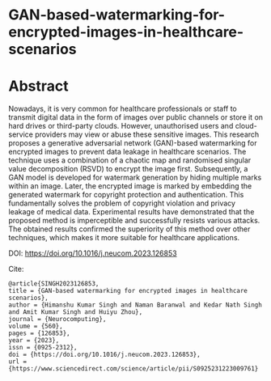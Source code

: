 # GAN-based-watermarking-for-encrypted-images-in-healthcare-scenarios

# Abstract
Nowadays, it is very common for healthcare professionals or staff to transmit digital data in the form of images over public channels or store it on hard drives or third-party clouds. However, unauthorised users and cloud-service providers may view or abuse these sensitive images. This research proposes a generative adversarial network (GAN)-based watermarking for encrypted images to prevent data leakage in healthcare scenarios. The technique uses a combination of a chaotic map and randomised singular value decomposition (RSVD) to encrypt the image first. Subsequently, a GAN model is developed for watermark generation by hiding multiple marks within an image. Later, the encrypted image is marked by embedding the generated watermark for copyright protection and authentication. This fundamentally solves the problem of copyright violation and privacy leakage of medical data. Experimental results have demonstrated that the proposed method is imperceptible and successfully resists various attacks. The obtained results confirmed the superiority of this method over other techniques, which makes it more suitable for healthcare applications.

DOI: https://doi.org/10.1016/j.neucom.2023.126853

Cite:
```
@article{SINGH2023126853,
title = {GAN-based watermarking for encrypted images in healthcare scenarios},
author = {Himanshu Kumar Singh and Naman Baranwal and Kedar Nath Singh and Amit Kumar Singh and Huiyu Zhou},
journal = {Neurocomputing},
volume = {560},
pages = {126853},
year = {2023},
issn = {0925-2312},
doi = {https://doi.org/10.1016/j.neucom.2023.126853},
url = {https://www.sciencedirect.com/science/article/pii/S0925231223009761}
```
